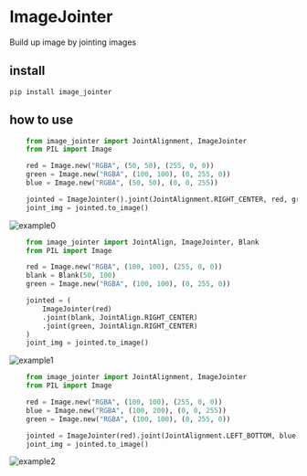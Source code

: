 # ImageJointer

Build up image by jointing images

## install 
```
pip install image_jointer
```

## how to use

```python
    from image_jointer import JointAlignment, ImageJointer
    from PIL import Image

    red = Image.new("RGBA", (50, 50), (255, 0, 0))
    green = Image.new("RGBA", (100, 100), (0, 255, 0))
    blue = Image.new("RGBA", (50, 50), (0, 0, 255))

    jointed = ImageJointer().joint(JointAlignment.RIGHT_CENTER, red, green, blue)
    joint_img = jointed.to_image()
```

![example0](./doc/example0.png)

```python
    from image_jointer import JointAlign, ImageJointer, Blank
    from PIL import Image    

    red = Image.new("RGBA", (100, 100), (255, 0, 0))
    blank = Blank(50, 100)
    green = Image.new("RGBA", (100, 100), (0, 255, 0))

    jointed = (
        ImageJointer(red)
        .joint(blank, JointAlign.RIGHT_CENTER)
        .joint(green, JointAlign.RIGHT_CENTER)
    )
    joint_img = jointed.to_image()
```
![example1](./doc/example1.png)

```python
    from image_jointer import JointAlignment, ImageJointer
    from PIL import Image

    red = Image.new("RGBA", (100, 100), (255, 0, 0))
    blue = Image.new("RGBA", (100, 200), (0, 0, 255))
    green = Image.new("RGBA", (100, 100), (0, 255, 0))

    jointed = ImageJointer(red).joint(JointAlignment.LEFT_BOTTOM, blue).joint(JointAlignment.DOWN_CENTER, green)
    joint_img = jointed.to_image()
```
![example2](./doc/example2.png)
